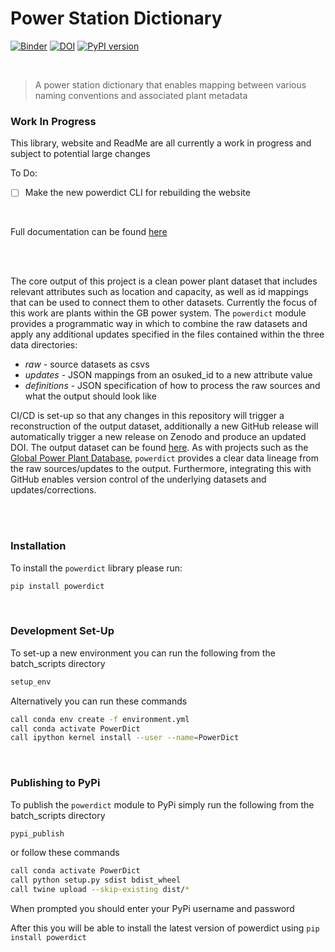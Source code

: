 # Power Station Dictionary

[![Binder](https://mybinder.org/badge_logo.svg)](https://mybinder.org/v2/gh/OSUKED/Power-Station-Dictionary/main?urlpath=lab) [![DOI](https://zenodo.org/badge/322407102.svg)](https://zenodo.org/badge/latestdoi/322407102) [![PyPI version](https://badge.fury.io/py/powerdict.svg)](https://badge.fury.io/py/powerdict)

<br>

> A power station dictionary that enables mapping between various naming conventions and associated plant metadata

### Work In Progress

This library, website and ReadMe are all currently a work in progress and subject to potential large changes

To Do:

- [ ] Make the new powerdict CLI for rebuilding the website

<br>

Full documentation can be found [here](https://osuked.github.io/Power-Station-Dictionary/)

<br>
<br>

The core output of this project is a clean power plant dataset that includes relevant attributes such as location and capacity, as well as id mappings that can be used to connect them to other datasets. Currently the focus of this work are plants within the GB power system. The `powerdict` module provides a programmatic way in which to combine the raw datasets and apply any additional updates specified in the files contained within the three data directories:

- _raw_ - source datasets as csvs
- _updates_ - JSON mappings from an osuked_id to a new attribute value
- _definitions_ - JSON specification of how to process the raw sources and what the output should look like

CI/CD is set-up so that any changes in this repository will trigger a reconstruction of the output dataset, additionally a new GitHub release will automatically trigger a new release on Zenodo and produce an updated DOI. The output dataset can be found [here](https://github.com/OSUKED/Power-Station-Dictionary/blob/main/data/output/power_stations.csv). As with projects such as the [Global Power Plant Database](https://github.com/wri/global-power-plant-database), `powerdict` provides a clear data lineage from the raw sources/updates to the output. Furthermore, integrating this with GitHub enables version control of the underlying datasets and updates/corrections.

<br>
<br>

### Installation

To install the `powerdict` library please run:

```bash
pip install powerdict
```

<br>

### Development Set-Up

To set-up a new environment you can run the following from the batch_scripts directory

```bash
setup_env
```

Alternatively you can run these commands

```bash
call conda env create -f environment.yml
call conda activate PowerDict
call ipython kernel install --user --name=PowerDict
```

<br>

### Publishing to PyPi

To publish the `powerdict` module to PyPi simply run the following from the batch_scripts directory

```bash
pypi_publish
```

or follow these commands

```bash
call conda activate PowerDict
call python setup.py sdist bdist_wheel
call twine upload --skip-existing dist/*
```

When prompted you should enter your PyPi username and password

After this you will be able to install the latest version of powerdict using `pip install powerdict`
